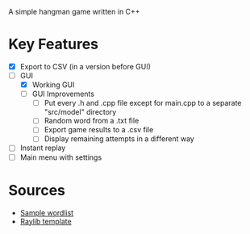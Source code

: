 A simple hangman game written in C++

# Key Features

-   [x] Export to CSV (in a version before GUI)
-   [ ] GUI
    -   [x] Working GUI
    -   [ ] GUI Improvements
        -   [ ] Put every .h and .cpp file except for main.cpp to a separate "src/model" directory
        -   [ ] Random word from a .txt file
        -   [ ] Export game results to a .csv file
        -   [ ] Display remaining attempts in a different way
-   [ ] Instant replay
-   [ ] Main menu with settings

# Sources

-   [Sample wordlist](https://www.mit.edu/~ecprice/wordlist.10000)
-   [Raylib template](https://github.com/educ8s/Raylib-CPP-Starter-Template-for-VSCODE-V2)
